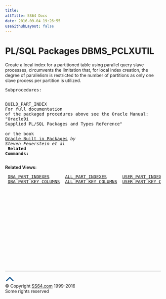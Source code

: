 ```yaml
---
title:
altTitle: SS64 Docs
date: 2016-09-04 19:26:55
useGithubLayout: false
---
```

<!-- #BeginLibraryItem "/Library/head_orapack.lbi" --><!-- #EndLibraryItem --><h1>PL/SQL Packages DBMS_PCLXUTIL</h1> 
<p> Create a local index for a partitioned table using parallel query 
  slave processes, circumvents the limitation that, for local index creation, 
  the degree of parallelism is restricted to the number of partitions as only 
  one slave process per partition is utilized. </p>
<pre>Subprocedures:

BUILD_PART_INDEX 
<span class="body"><b><br></b>For full documentation of the packaged procedures above see the Oracle Manual:<br>"Oracle9i Supplied PL/SQL Packages and Types Reference"<b><br><br></b>or the book <a href="../links/orasqllinks.html">Oracle Built in Packages</a> <i>by Steven Feuerstein et al</i><b><br>
Related Commands:<br></b></span></pre>
<p><span class="body"><b>Related Views:</b></span> </p>
<pre> <a href="../orad/DBA_PART_INDEXES.html">DBA_PART_INDEXES</a>      <a href="../orad/ALL_PART_INDEXES.html">ALL_PART_INDEXES</a>      <a href="../orad/USER_PART_INDEXES.html">USER_PART_INDEXES</a>    
 <a href="../orad/DBA_PART_KEY_COLUMNS.html">DBA_PART_KEY_COLUMNS</a>  <a href="../orad/ALL_PART_KEY_COLUMNS.html">ALL_PART_KEY_COLUMNS</a>  <a href="../orad/USER_PART_KEY_COLUMNS.html">USER_PART_KEY_COLUMNS</a> </pre><!-- #BeginLibraryItem "/Library/foot_ora.lbi" --><p>
<!-- oracle-footer -->
<ins class="adsbygoogle" style="display:inline-block;width:300px;height:250px" data-ad-client="ca-pub-6140977852749469" data-ad-slot="4275490898"></ins>
<script>
(adsbygoogle = window.adsbygoogle || []).push({});
</script></p>
<hr>
<div id="bl" class="footer"><a href="DBMS_PCLXUTIL.html#"><img src="../images/top.png" width="30" height="22" alt="Back to the Top"></a></div>
<div id="br" class="footer, tagline">© Copyright <a href="http://ss64.com/">SS64.com</a> 1999-2016<br>
Some rights reserved</div><!-- #EndLibraryItem -->

